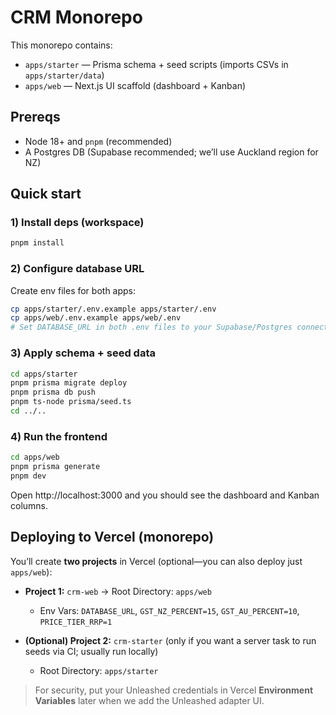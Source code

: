 
# CRM Monorepo

This monorepo contains:
- `apps/starter` — Prisma schema + seed scripts (imports CSVs in `apps/starter/data`)
- `apps/web` — Next.js UI scaffold (dashboard + Kanban)

## Prereqs
- Node 18+ and `pnpm` (recommended)
- A Postgres DB (Supabase recommended; we’ll use Auckland region for NZ)

## Quick start

### 1) Install deps (workspace)
```bash
pnpm install
```

### 2) Configure database URL
Create env files for both apps:
```bash
cp apps/starter/.env.example apps/starter/.env
cp apps/web/.env.example apps/web/.env
# Set DATABASE_URL in both .env files to your Supabase/Postgres connection string
```

### 3) Apply schema + seed data
```bash
cd apps/starter
pnpm prisma migrate deploy
pnpm prisma db push
pnpm ts-node prisma/seed.ts
cd ../..
```

### 4) Run the frontend
```bash
cd apps/web
pnpm prisma generate
pnpm dev
```

Open http://localhost:3000 and you should see the dashboard and Kanban columns.

## Deploying to Vercel (monorepo)
You’ll create **two projects** in Vercel (optional—you can also deploy just `apps/web`):

- **Project 1:** `crm-web` → Root Directory: `apps/web`
  - Env Vars: `DATABASE_URL`, `GST_NZ_PERCENT=15`, `GST_AU_PERCENT=10`, `PRICE_TIER_RRP=1`

- **(Optional) Project 2:** `crm-starter` (only if you want a server task to run seeds via CI; usually run locally)
  - Root Directory: `apps/starter`

> For security, put your Unleashed credentials in Vercel **Environment Variables** later when we add the Unleashed adapter UI.
